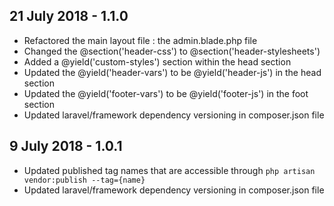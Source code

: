 ## 21 July 2018 - 1.1.0

- Refactored the main layout file : the admin.blade.php file
- Changed the @section('header-css') to @section('header-stylesheets')
- Added a @yield('custom-styles') section within the head section
- Updated the @yield('header-vars') to be @yield('header-js') in the head section
- Updated the @yield('footer-vars') to be @yield('footer-js') in the foot section
- Updated laravel/framework dependency versioning in composer.json file

## 9 July 2018 - 1.0.1

- Updated published tag names that are accessible through `php artisan vendor:publish --tag={name}`
- Updated laravel/framework dependency versioning in composer.json file